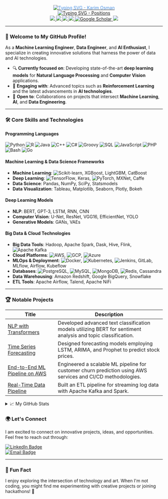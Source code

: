 <p align="center">
  <a href="https://github.com/karimosman89">
    <img src="https://readme-typing-svg.demolab.com?font=Georgia&size=32&duration=2000&pause=100&color=F1C40F&lines=Karim+Osman" alt="Typing SVG - Karim Osman" style="color: #4A90E2;" />
  </a>
  <br/>
  <a href="https://github.com/karimosman89">
    <img src="https://readme-typing-svg.demolab.com?font=Georgia&size=18&duration=2000&pause=100&multiline=true&width=500&height=80&colors=2ECC71,3498DB,E74C3C,9B59B6,F1C40F,28B463&lines=Machine+Learning+Engineer+|+Data+Engineer+|+Data+Scientist;AI+Engineer+|+Data+Engineering+|+DevOps" alt="Typing SVG - Positions" />
  </a>
  <br/>
  <a href="https://kosman.streamlit.app">
    <img src="https://img.shields.io/badge/Website-kosman.streamlit.app-red?style=for-the-badge&logo=google-chrome&logoColor=white">
  </a>
  <a href="https://drive.google.com/file/d/18SLECTaOP9vgHKqGrgRdVotPRWu_V7nZ/preview">
    <img src="https://img.shields.io/badge/CV-PDF-red?style=for-the-badge&logo=adobe">
  </a>
  <a href="https://www.linkedin.com/in/karimosman89/">
    <img src="https://img.shields.io/badge/LinkedIn-Karim%20Osman-blue?style=for-the-badge&logo=linkedin">
  </a>
  <a href="mailto:karim.programmer2020@gmail.com">
    <img src="https://img.shields.io/badge/Email-karim.programmer2020@gmail.com-red?style=for-the-badge&logo=gmail&logoColor=white">
  </a>
  <a href="https://scholar.google.com/citations?user=pwlwbecAAAAJ&hl=en&authuser=1&oi=sra" target="_blank">
    <img alt="Google Scholar" src="https://img.shields.io/badge/Google%20Scholar-0181FF?style=for-the-badge&logo=googlescholar&logoColor=white">
  </a>
  <a href="https://pypi.org/user/karimosman89/">
    <img src="https://img.shields.io/badge/PyPi-karimosman-blue?style=for-the-badge&logo=pypi&logoColor=white">
  </a>
</p>

---

### 👋 Welcome to My GitHub Profile!

As a **Machine Learning Engineer**, **Data Engineer**, and **AI Enthusiast**, I specialize in creating innovative solutions that harness the power of data and AI technologies.

* 🔍 **Currently focused on**: Developing state-of-the-art **deep learning models** for **Natural Language Processing** and **Computer Vision** applications.
* 📖 **Engaging with**: Advanced topics such as **Reinforcement Learning** and the latest advancements in **AI technologies**.
* 🤝 **Open to**: Collaborations on projects that intersect **Machine Learning**, **AI**, and **Data Engineering**.

---

### 🛠️ Core Skills and Technologies

#### **Programming Languages**
![Python](https://skillicons.dev/icons?i=python) ![R](https://skillicons.dev/icons?i=r) ![Java](https://skillicons.dev/icons?i=java) ![C++](https://skillicons.dev/icons?i=cpp) ![C#](https://skillicons.dev/icons?i=cs) ![Groovy](https://skillicons.dev/icons?i=gradle) ![SQL](https://skillicons.dev/icons?i=mysql) ![JavaScript](https://skillicons.dev/icons?i=js) ![PHP](https://skillicons.dev/icons?i=php) ![Bash](https://skillicons.dev/icons?i=bash) ![Go](https://skillicons.dev/icons?i=go)

#### **Machine Learning & Data Science Frameworks**
- **Machine Learning**: ![Scikit-learn](https://skillicons.dev/icons?i=sklearn), XGBoost, LightGBM, CatBoost
- **Deep Learning**: ![TensorFlow](https://skillicons.dev/icons?i=tensorflow), Keras, ![PyTorch](https://skillicons.dev/icons?i=pytorch), MXNet, Caffe
- **Data Science**: Pandas, NumPy, SciPy, Statsmodels
- **Data Visualization**: Tableau, Matplotlib, Seaborn, Plotly, Bokeh

#### **Deep Learning Models**
- **NLP**: BERT, GPT-3, LSTM, RNN, CNN
- **Computer Vision**: U-Net, ResNet, VGG16, EfficientNet, YOLO
- **Generative Models**: GANs, VAEs

#### **Big Data & Cloud Technologies**
- **Big Data Tools**: Hadoop, Apache Spark, Dask, Hive, Flink, ![Apache Kafka](https://skillicons.dev/icons?i=kafka)
- **Cloud Platforms**: ![AWS](https://skillicons.dev/icons?i=aws), ![GCP](https://skillicons.dev/icons?i=gcp), ![Azure](https://skillicons.dev/icons?i=azure)
- **MLOps & Deployment**: ![Docker](https://skillicons.dev/icons?i=docker), ![Kubernetes](https://skillicons.dev/icons?i=kubernetes), ![Jenkins](https://skillicons.dev/icons?i=jenkins), GitLab, MLflow, Airflow, Kubeflow
- **Databases**: ![PostgreSQL](https://skillicons.dev/icons?i=postgres), ![MySQL](https://skillicons.dev/icons?i=mysql), ![MongoDB](https://skillicons.dev/icons?i=mongodb), ![Redis](https://skillicons.dev/icons?i=redis), Cassandra
- **Data Warehousing**: Amazon Redshift, Google BigQuery, Snowflake
- **ETL Tools**: Apache Airflow, Talend, Apache NiFi

---

### 🏆 Notable Projects

| Title | Description |
|-------|-------------|
| [NLP with Transformers](https://github.com/karimosman89/NLP-with-Transformers) | Developed advanced text classification models utilizing BERT for sentiment analysis and topic classification. |
| [Time Series Forecasting](https://github.com/karimosman89/time-series) | Designed forecasting models employing LSTM, ARIMA, and Prophet to predict stock prices. |
| [End-to-End ML Pipeline on AWS](https://github.com/karimosman89/ML-Pipeline-AWS) | Engineered a scalable ML pipeline for customer churn prediction using AWS services and CI/CD methodologies. |
| [Real-Time Data Pipeline](https://github.com/karimosman89/Data-Pipeline) | Built an ETL pipeline for streaming log data with Apache Kafka and Spark. |

<details>
<summary>📈 My GitHub Stats</summary>
<br>
  
  ![Profile Summary](http://github-profile-summary-cards.vercel.app/api/cards/profile-details?username=karimosman89&theme=dracula) 
  
  ![Top Languages](https://github-profile-summary-cards.vercel.app/api/cards/repos-per-language?username=karimosman89&theme=dracula) 
  
  ![Current Streak](https://streak-stats.demolab.com/?user=karimosman89&count_private=true&theme=blue-green)
  
</details>

### 🌍 Let's Connect

I am excited to connect on innovative projects, ideas, and opportunities. Feel free to reach out through:

[![LinkedIn Badge](https://img.shields.io/badge/LinkedIn-Karim--Osman-blue?style=for-the-badge&logo=linkedin)](https://linkedin.com/in/karimosman89)  
[![Email Badge](https://img.shields.io/badge/Email-karim.programmer2020@gmail.com-red?style=for-the-badge&logo=gmail&logoColor=white)](mailto:karim.programmer2020@gmail.com)

---

### 🌟 Fun Fact
I enjoy exploring the intersection of technology and art. When I'm not coding, you might find me experimenting with creative projects or joining hackathons! 🚀
